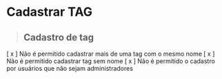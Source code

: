 # Cadastrar TAG

> ## Cadastro de tag
[ x ] Não é permitido cadastrar mais de uma tag com o mesmo nome
[ x ] Não é permitido cadastrar tag sem nome
[ x ] Não é permitido o cadastro por usuários que não sejam administradores